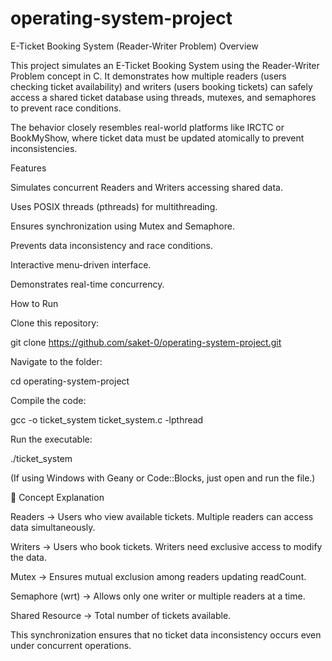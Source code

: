 # operating-system-project
E-Ticket Booking System (Reader-Writer Problem)
Overview

This project simulates an E-Ticket Booking System using the Reader-Writer Problem concept in C.
It demonstrates how multiple readers (users checking ticket availability) and writers (users booking tickets) can safely access a shared ticket database using threads, mutexes, and semaphores to prevent race conditions.

The behavior closely resembles real-world platforms like IRCTC or BookMyShow, where ticket data must be updated atomically to prevent inconsistencies.

Features

Simulates concurrent Readers and Writers accessing shared data.

Uses POSIX threads (pthreads) for multithreading.

Ensures synchronization using Mutex and Semaphore.

Prevents data inconsistency and race conditions.

Interactive menu-driven interface.

Demonstrates real-time concurrency.



 How to Run

Clone this repository:

git clone https://github.com/saket-0/operating-system-project.git


Navigate to the folder:

cd operating-system-project


Compile the code:

gcc -o ticket_system ticket_system.c -lpthread


Run the executable:

./ticket_system


(If using Windows with Geany or Code::Blocks, just open and run the file.)

🧠 Concept Explanation

Readers → Users who view available tickets. Multiple readers can access data simultaneously.

Writers → Users who book tickets. Writers need exclusive access to modify the data.

Mutex → Ensures mutual exclusion among readers updating readCount.

Semaphore (wrt) → Allows only one writer or multiple readers at a time.

Shared Resource → Total number of tickets available.

This synchronization ensures that no ticket data inconsistency occurs even under concurrent operations.
